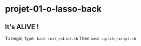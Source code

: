 # projet-01-o-lasso-back

## It's ALIVE !

To begin, type ``` bash init_esLint.sh``` 
Then ```bash sqitch_script.sh```